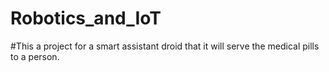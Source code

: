 # Robotics_and_IoT

#This a project for a smart assistant droid that it will serve the medical pills to a person.
